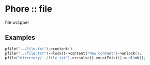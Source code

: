 # Phore :: file
file wrapper


## Examples

```php
pfile("../file.txt")->content()
pfile("../file.txt")->lock()->content("New Content")->unlock();
pfile("directory/../file.txt")->resolve()->mustExist()->unlink();
```